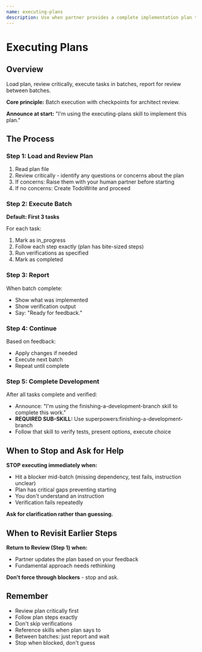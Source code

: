 ```yaml
---
name: executing-plans
description: Use when partner provides a complete implementation plan to execute in controlled batches with review checkpoints - loads plan, reviews critically, executes tasks in batches, reports for review between batches
---
```


# Executing Plans

## Overview

Load plan, review critically, execute tasks in batches, report for review between batches.

**Core principle:** Batch execution with checkpoints for architect review.

**Announce at start:** "I'm using the executing-plans skill to implement this plan."

## The Process

### Step 1: Load and Review Plan

1. Read plan file
2. Review critically - identify any questions or concerns about the plan
3. If concerns: Raise them with your human partner before starting
4. If no concerns: Create TodoWrite and proceed

### Step 2: Execute Batch

**Default: First 3 tasks**

For each task:

1. Mark as in_progress
2. Follow each step exactly (plan has bite-sized steps)
3. Run verifications as specified
4. Mark as completed

### Step 3: Report

When batch complete:

- Show what was implemented
- Show verification output
- Say: "Ready for feedback."

### Step 4: Continue

Based on feedback:

- Apply changes if needed
- Execute next batch
- Repeat until complete

### Step 5: Complete Development

After all tasks complete and verified:

- Announce: "I'm using the finishing-a-development-branch skill to complete this work."
- **REQUIRED SUB-SKILL:** Use superpowers:finishing-a-development-branch
- Follow that skill to verify tests, present options, execute choice

## When to Stop and Ask for Help

**STOP executing immediately when:**

- Hit a blocker mid-batch (missing dependency, test fails, instruction unclear)
- Plan has critical gaps preventing starting
- You don't understand an instruction
- Verification fails repeatedly

**Ask for clarification rather than guessing.**

## When to Revisit Earlier Steps

**Return to Review (Step 1) when:**

- Partner updates the plan based on your feedback
- Fundamental approach needs rethinking

**Don't force through blockers** - stop and ask.

## Remember

- Review plan critically first
- Follow plan steps exactly
- Don't skip verifications
- Reference skills when plan says to
- Between batches: just report and wait
- Stop when blocked, don't guess
